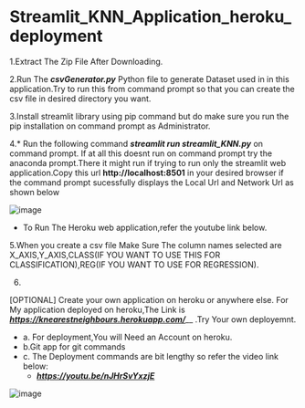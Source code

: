 # Streamlit_KNN_Application_heroku_deployment
1.Extract The Zip File After Downloading.

2.Run The _**csvGenerator.py**_ Python file to generate Dataset used in in this application.Try to run this from command prompt so that you can create the csv file in desired directory you want.

3.Install streamlit library using pip command but do make sure you run the pip installation on command prompt as Administrator.

4.* Run the following command _**streamlit run streamlit_KNN.py**_ on command prompt. If at all this doesnt run on command prompt try the anaconda prompt.There it might run if trying to run only the streamlit web application.Copy this url **http://localhost:8501** in your desired browser if the command prompt sucessfully displays the Local Url and Network Url as shown below

![image](https://user-images.githubusercontent.com/47116187/144445875-6e1b6bc0-e1f4-42e4-b752-d557aa6f6d06.png)

* To Run The Heroku web application,refer the youtube link below.

5.When you create a csv file Make Sure The column names selected are X_AXIS,Y_AXIS,CLASS(IF YOU WANT TO USE THIS FOR CLASSIFICATION),REG(IF YOU WANT TO USE FOR REGRESSION).


6.
[OPTIONAL] 
Create your own application on heroku or anywhere else. For My application deployed on heroku,The Link is _**https://knearestneighbours.herokuapp.com/**___ .Try Your own deployemnt.
  * a. For deployment,You will Need an Account on heroku.
  * b.Git app for git commands
  * c. The Deployment commands are bit lengthy so refer the video link below:
      * _**https://youtu.be/nJHrSvYxzjE**_


![image](https://user-images.githubusercontent.com/47116187/145244437-30f3b125-5216-46f6-97b2-93d543c9de08.png)
